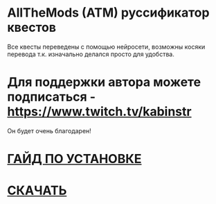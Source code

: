 # AllTheMods (ATM) руссификатор квестов

 Все квесты переведены с помощью нейросети, возможны косяки перевода т.к. изначально делался просто для удобства.

# Для поддержки автора можете подписаться - https://www.twitch.tv/kabinstr

 Он будет очень благодарен!

# [ГАЙД ПО УСТАНОВКЕ](https://github.com/KabiNSTR/AllTheMods-RUS-/releases/tag/rus)

# [СКАЧАТЬ](https://github.com/KabiNSTR/AllTheMods-RUS-/releases/download/rus/en_us.snbt)
